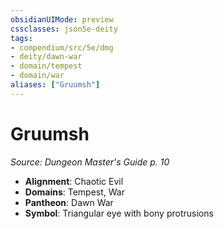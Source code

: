 ```yaml
---
obsidianUIMode: preview
cssclasses: json5e-deity
tags:
- compendium/src/5e/dmg
- deity/dawn-war
- domain/tempest
- domain/war
aliases: ["Gruumsh"]
---
```

# Gruumsh
*Source: Dungeon Master's Guide p. 10* 

- **Alignment**: Chaotic Evil
- **Domains**: Tempest, War
- **Pantheon**: Dawn War
- **Symbol**: Triangular eye with bony protrusions